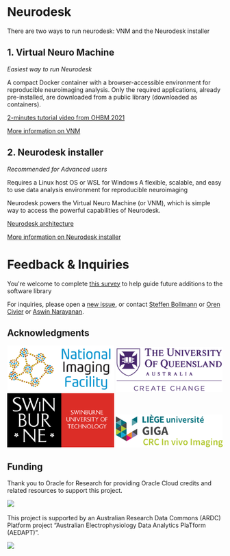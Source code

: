# Neurodesk

There are two ways to run neurodesk: VNM and the Neurodesk installer

## 1. Virtual Neuro Machine

_Easiest way to run Neurodesk_

A compact Docker container with a browser-accessible environment for reproducible neuroimaging analysis. Only the required applications, already pre-installed, are downloaded from a public library (downloaded as containers).

[2-minutes tutorial video from OHBM 2021](https://www.youtube.com/watch?v=JLv_5fycugw)

[More information on VNM](https://neurodesk.github.io/docs/vnm)

## 2. Neurodesk installer
_Recommended for Advanced users_

Requires a Linux host OS or WSL for Windows
A flexible, scalable, and easy to use data analysis environment for reproducible neuroimaging

Neurodesk powers the Virtual Neuro Machine (or VNM), which is simple way to access the powerful capabilities of Neurodesk.

[Neurodesk architecture](https://neurodesk.github.io/docs/architecture)

[More information on Neurodesk installer](https://neurodesk.github.io/docs/neurodesk)




# Feedback & Inquiries

You're welcome to complete [this survey](https://forms.gle/deKy85yniJLP4hDM8) to help guide future additions to the software library

For inquiries, please open a [new issue](https://github.com/NeuroDesk/neurodesk/issues), or contact [Steffen Bollmann](https://github.com/stebo85) or [Oren Civier](https://github.com/civier) or [Aswin Narayanan](https://github.com/aswinnarayanan).

## Acknowledgments
<img src="/assets/img/nif.png" width="250">
<img src="/assets/img/uq_logo.png" width="250">
<img src="/assets/img/swinburne_uni_logo.svg" width="250">
<img src="/assets/img/liege_uni_logo.svg" width="250">

## Funding
Thank you to Oracle for Research for providing Oracle Cloud credits and related resources to support this project.

<img src="https://user-images.githubusercontent.com/4021595/119061922-db877080-ba18-11eb-9882-d53a25ec88ee.png" width="250">

This project is supported by an Australian Research Data Commons (ARDC) Platform project “Australian
Electrophysiology Data Analytics PlaTform (AEDAPT)”.

<img src="https://user-images.githubusercontent.com/4021595/119062104-3caf4400-ba19-11eb-8211-e2e9ce831a16.png" width="250">
